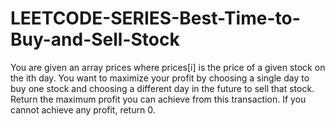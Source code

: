 # LEETCODE-SERIES-Best-Time-to-Buy-and-Sell-Stock
You are given an array prices where prices[i] is the price of a given stock on the ith day.  You want to maximize your profit by choosing a single day to buy one stock and choosing a different day in the future to sell that stock.  Return the maximum profit you can achieve from this transaction. If you cannot achieve any profit, return 0.
